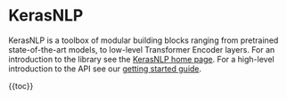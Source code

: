 # KerasNLP

KerasNLP is a toolbox of modular building blocks ranging from pretrained
state-of-the-art models, to low-level Transformer Encoder layers. For an
introduction to the library see the  [KerasNLP home page](/keras_nlp). For a
high-level introduction to the API see our
[getting started guide](/guides/keras_nlp/getting_started/).

{{toc}}
